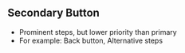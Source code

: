 ## Secondary Button

* Prominent steps, but lower priority than primary
* For example: Back button, Alternative steps
